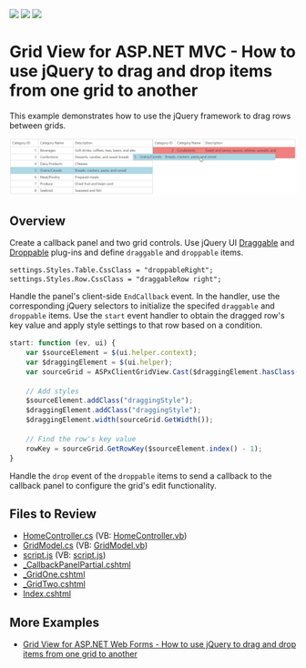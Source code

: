 <!-- default badges list -->
![](https://img.shields.io/endpoint?url=https://codecentral.devexpress.com/api/v1/VersionRange/128550008/13.2.9%2B)
[![](https://img.shields.io/badge/Open_in_DevExpress_Support_Center-FF7200?style=flat-square&logo=DevExpress&logoColor=white)](https://supportcenter.devexpress.com/ticket/details/T116869)
[![](https://img.shields.io/badge/📖_How_to_use_DevExpress_Examples-e9f6fc?style=flat-square)](https://docs.devexpress.com/GeneralInformation/403183)
<!-- default badges end -->
# Grid View for ASP.NET MVC - How to use jQuery to drag and drop items from one grid to another

This example demonstrates how to use the jQuery framework to drag rows between grids.

![Drag and drop grid rows](DragAndDropGridRows.png)

## Overview

Create a callback panel and two grid controls. Use jQuery UI [Draggable](https://jqueryui.com/draggable) and [Droppable](https://jqueryui.com/droppable) plug-ins and define `draggable` and `droppable` items.

```cshtml
settings.Styles.Table.CssClass = "droppableRight";
settings.Styles.Row.CssClass = "draggableRow right";
```

Handle the panel's client-side `EndCallback` event. In the handler, use the corresponding jQuery selectors to initialize the specifed `draggable` and `droppable` items. Use the `start` event handler to obtain the dragged row's key value and apply style settings to that row based on a condition.

```js
start: function (ev, ui) {
    var $sourceElement = $(ui.helper.context);
    var $draggingElement = $(ui.helper);
    var sourceGrid = ASPxClientGridView.Cast($draggingElement.hasClass("left") ? "gridOne" : "gridTwo");

    // Add styles
    $sourceElement.addClass("draggingStyle");
    $draggingElement.addClass("draggingStyle");
    $draggingElement.width(sourceGrid.GetWidth());

    // Find the row's key value
    rowKey = sourceGrid.GetRowKey($sourceElement.index() - 1);
}
```

Handle the `drop` event of the `droppable` items to send a callback to the callback panel to configure the grid's edit functionality.

## Files to Review

* [HomeController.cs](./CS/dragDropMvc/Controllers/HomeController.cs) (VB: [HomeController.vb](./VB/dragDropMvc/Controllers/HomeController.vb))
* [GridModel.cs](./CS/dragDropMvc/Models/GridModel.cs) (VB: [GridModel.vb](./VB/dragDropMvc/Models/GridModel.vb))
* [script.js](./CS/dragDropMvc/Scripts/script.js) (VB: [script.js](./VB/dragDropMvc/Scripts/script.js))
* [_CallbackPanelPartial.cshtml](./CS/dragDropMvc/Views/Home/_CallbackPanelPartial.cshtml)
* [_GridOne.cshtml](./CS/dragDropMvc/Views/Home/_GridOne.cshtml)
* [_GridTwo.cshtml](./CS/dragDropMvc/Views/Home/_GridTwo.cshtml)
* [Index.cshtml](./CS/dragDropMvc/Views/Home/Index.cshtml)

## More Examples

* [Grid View for ASP.NET Web Forms - How to use jQuery to drag and drop items from one grid to another](https://github.com/DevExpress-Examples/asp-net-web-forms-grid-use-jquery-to-drag-and-drop-rows)
